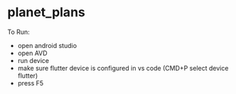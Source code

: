 # planet_plans

To Run:

- open android studio
- open AVD
- run device
- make sure flutter device is configured in vs code (CMD+P select device
  flutter)
- press F5
